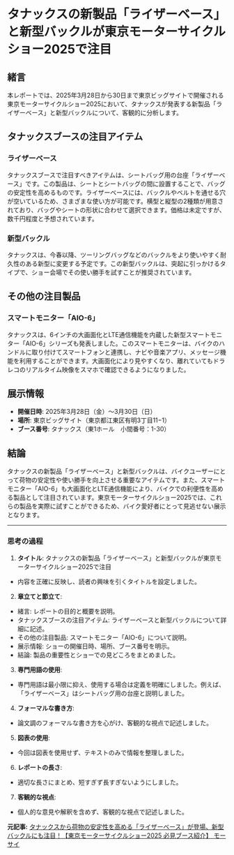 # タナックスの新製品「ライザーベース」と新型バックルが東京モーターサイクルショー2025で注目

## 緒言

本レポートでは、2025年3月28日から30日まで東京ビッグサイトで開催される東京モーターサイクルショー2025において、タナックスが発表する新製品「ライザーベース」と新型バックルについて、客観的に分析します。

## タナックスブースの注目アイテム

### ライザーベース

タナックスブースで注目すべきアイテムは、シートバッグ用の台座「ライザーベース」です。この製品は、シートとシートバッグの間に設置することで、バッグの安定性を高めるものです。ライザーベースには、バックルやベルトを通せる穴が空いているため、さまざまな使い方が可能です。横型と縦型の2種類が用意されており、バッグやシートの形状に合わせて選択できます。価格は未定ですが、数千円程度と予想されています。

### 新型バックル

タナックスは、今春以降、ツーリングバッグなどのバックルをより使いやすく耐久性のある新型に変更する予定です。この新型バックルは、突起に引っかけるタイプで、ショー会場でその使い勝手を試すことが推奨されています。

## その他の注目製品

### スマートモニター「AIO-6」

タナックスは、6インチの大画面化とLTE通信機能を内蔵した新型スマートモニター「AIO-6」シリーズも発表しました。このスマートモニターは、バイクのハンドルに取り付けてスマートフォンと連携し、ナビや音楽アプリ、メッセージ機能を利用することができます。大画面化により見やすくなり、離れていてもドラレコのリアルタイム映像をスマホで確認できるようになりました。

## 展示情報

- **開催日時**: 2025年3月28日（金）～3月30日（日）
- **場所**: 東京ビッグサイト（東京都江東区有明3丁目11−1）
- **ブース番号**: タナックス（東1ホール　小間番号：1-30）

## 結論

タナックスの新製品「ライザーベース」と新型バックルは、バイクユーザーにとって荷物の安定性や使い勝手を向上させる重要なアイテムです。また、スマートモニター「AIO-6」も大画面化とLTE通信機能により、バイクでの利便性を高める製品として注目されています。東京モーターサイクルショー2025では、これらの製品を実際に試すことができるため、バイク愛好者にとって見逃せない展示となります。

---

### 思考の過程

1. **タイトル**: タナックスの新製品「ライザーベース」と新型バックルが東京モーターサイクルショー2025で注目
 - 内容を正確に反映し、読者の興味を引くタイトルを設定しました。

2. **章立てと節立て**:
 - 緒言: レポートの目的と概要を説明。
 - タナックスブースの注目アイテム: ライザーベースと新型バックルについて詳細に記述。
 - その他の注目製品: スマートモニター「AIO-6」について説明。
 - 展示情報: ショーの開催日時、場所、ブース番号を明示。
 - 結論: 製品の重要性とショーでの見どころをまとめました。

3. **専門用語の使用**:
 - 専門用語は最小限に抑え、使用する場合は定義を明確にしました。例えば、「ライザーベース」はシートバッグ用の台座と説明しました。

4. **フォーマルな書き方**:
 - 論文調のフォーマルな書き方を心がけ、客観的な視点で記述しました。

5. **図表の使用**:
 - 今回は図表を使用せず、テキストのみで情報を整理しました。

6. **レポートの長さ**:
 - 適切な長さにまとめ、短すぎず長すぎないようにしました。

7. **客観的な視点**:
 - 個人的な意見や解釈を含めず、客観的な視点で記述しました。

**元記事:** [タナックスから荷物の安定性を高める「ライザーベース」が登場、新型バックルにも注目！【東京モーターサイクルショー2025 必見ブース紹介】 モーサイ](https://mc-web.jp/topics/164630/)